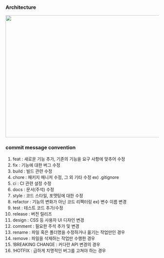 ### Architecture
<img src="https://user-images.githubusercontent.com/97418591/220929999-0786f85b-241c-40fe-a24d-c91844d45a28.jpg" width="700" height="400"/>

<br />

### commit message convention
<ol>
<li>feat : 새로운 기능 추가, 기존의 기능을 요구 사항에 맞추어 수정
<li>fix : 기능에 대한 버그 수정
<li>build : 빌드 관련 수정
<li>chore : 패키지 매니저 수정, 그 외 기타 수정 ex) .gitignore
<li>ci : CI 관련 설정 수정
<li>docs : 문서(주석) 수정
<li>style : 코드 스타일, 포맷팅에 대한 수정
<li>refactor : 기능의 변화가 아닌 코드 리팩터링 ex) 변수 이름 변경
<li>test : 테스트 코드 추가/수정
<li>release : 버전 릴리즈
<li>design : CSS 등 사용자 UI 디자인 변경
<li>comment : 필요한 주석 추가 및 변경
<li>rename : 파일 혹은 폴더명을 수정하거나 옮기는 작업만인 경우
<li>remove : 파일을 삭제하는 작업만 수행한 경우
<li>!BREAKING CHANGE : 커다란 API 변경의 경우
<li>!HOTFIX : 급하게 치명적인 버그를 고쳐야 하는 경우
